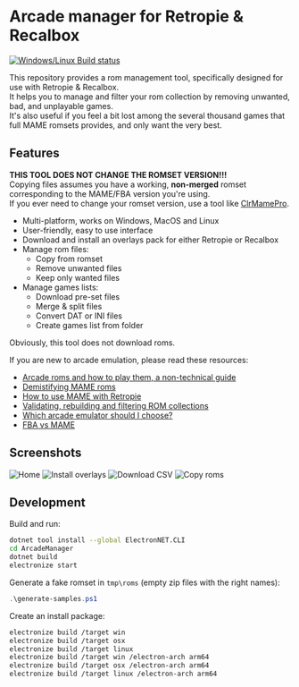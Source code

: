 # Arcade manager for Retropie & Recalbox

[![Windows/Linux Build status](https://ci.appveyor.com/api/projects/status/npgiar9ncapx2al4?svg=true)](https://ci.appveyor.com/project/cosmo0/arcade-manager)

This repository provides a rom management tool, specifically designed for use with Retropie & Recalbox.  
It helps you to manage and filter your rom collection by removing unwanted, bad, and unplayable games.  
It's also useful if you feel a bit lost among the several thousand games that full MAME romsets provides, and only want the very best.

## Features

**THIS TOOL DOES NOT CHANGE THE ROMSET VERSION!!!**  
Copying files assumes you have a working, **non-merged** romset corresponding to the MAME/FBA version you're using.  
If you ever need to change your romset version, use a tool like [ClrMamePro](https://mamedev.emulab.it/clrmamepro/).

* Multi-platform, works on Windows, MacOS and Linux
* User-friendly, easy to use interface
* Download and install an overlays pack for either Retropie or Recalbox
* Manage rom files:
  * Copy from romset
  * Remove unwanted files
  * Keep only wanted files
* Manage games lists:
  * Download pre-set files
  * Merge & split files
  * Convert DAT or INI files
  * Create games list from folder

Obviously, this tool does not download roms.

If you are new to arcade emulation, please read these resources:

* [Arcade roms and how to play them, a non-technical guide](https://retropie.org.uk/forum/topic/7247/)
* [Demistifying MAME roms](https://choccyhobnob.com/mame/demystifying-mame-roms/)
* [How to use MAME with Retropie](https://retropie.org.uk/forum/topic/2859/)
* [Validating, rebuilding and filtering ROM collections](https://github.com/RetroPie/RetroPie-Setup/wiki/Validating,-Rebuilding,-and-Filtering-ROM-Collections)
* [Which arcade emulator should I choose?](https://www.reddit.com/r/RetroPie/comments/6v86nd/what_rom_set_works_best_with_mame/dlyhccz/)
* [FBA vs MAME](https://retropie.org.uk/forum/topic/13769/)

## Screenshots

![Home](https://raw.githubusercontent.com/cosmo0/arcade-manager/docs/images/screen-home.png)
![Install overlays](https://raw.githubusercontent.com/cosmo0/arcade-manager/docs/images/screen-overlay-download.png)
![Download CSV](https://raw.githubusercontent.com/cosmo0/arcade-manager/docs/images/screen-csv-download.png)
![Copy roms](https://raw.githubusercontent.com/cosmo0/arcade-manager/docs/images/screen-rom-copy.png)

## Development

Build and run:

````bash
dotnet tool install --global ElectronNET.CLI
cd ArcadeManager
dotnet build
electronize start
````

Generate a fake romset in `tmp\roms` (empty zip files with the right names):

````powershell
.\generate-samples.ps1
````

Create an install package:

````bash
electronize build /target win
electronize build /target osx
electronize build /target linux
electronize build /target win /electron-arch arm64
electronize build /target osx /electron-arch arm64
electronize build /target linux /electron-arch arm64
````
